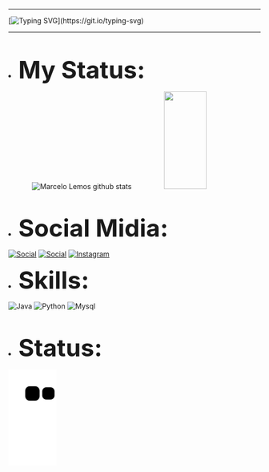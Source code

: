 ***
[![Typing SVG](https://readme-typing-svg.herokuapp.com/?color=15A412&size=30&center=true&vCenter=true&width=1000&lines=Desenvolvedor+Jr+de+java+e+python;Focado+em+estudos+para+Backend!!)](https://git.io/typing-svg)
***
 
<br><li><b><font size="45">My Status:</font></b></li>
<div align="center">  
  <img width="49%" height="195px" src="https://github-readme-stats.vercel.app/api?username=lemmores&show_icons=true&count_private=true&hide_border=true&title_color=FF3232&icon_color=FF3232&text_color=FFFFFF&bg_color=000000" alt="Marcelo Lemos github stats" /> 
  <img width="41%" height="195px" src="https://github-readme-stats.vercel.app/api/top-langs/?username=lemmores&layout=compact&hide_border=true&title_color=FF3232&text_color=FFFFFF&bg_color=000000" />
</div>

<br><li><b><font size="45">Social Midia:</font></b></li>

[![Social](https://img.shields.io/badge/LinkedIn-0077B5?style=for-the-badge&logo=linkedin&logoColor=white)](https://www.linkedin.com/in/jo%C3%A3o-vitor-brand%C3%A3o-466a72229/)
[![Social](https://img.shields.io/badge/GitHub-100000?style=for-the-badge&logo=github&logoColor=white)](https://github.com/lemmores?tab=repositories)
[![Instagram](https://img.shields.io/badge/Instagram-%23E4405F.svg?style=for-the-badge&logo=Instagram&logoColor=white)](https://www.instagram.com/lemosceloo/?next=%2F)

<li><b><font size="45">Skills:</font></b></li>

![Java](https://img.shields.io/badge/java-%23ED8B00.svg?style=for-the-badge&logo=java&logoColor=white)
![Python](https://img.shields.io/badge/python-3670A0?style=for-the-badge&logo=python&logoColor=ffdd54)
![Mysql](https://img.shields.io/badge/MySQL-00000F?style=for-the-badge&logo=mysql&logoColor=white)

<br><li><b><font size="45">Status:</font></b></li>
</div>

![Snake animation](https://github.com/JoaoBrandaoS/JoaoBrandaoS/blob/output/github-contribution-grid-snake.svg)
 
 
</div>
